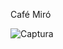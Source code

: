 Café Miró

![Captura](https://user-images.githubusercontent.com/75394993/158069143-b708e4b4-83f1-4688-b1cb-9340222ea500.PNG)

